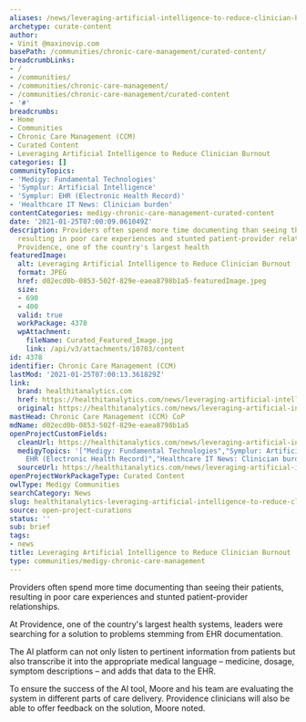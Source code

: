 ```yaml
---
aliases: /news/leveraging-artificial-intelligence-to-reduce-clinician-burnout
archetype: curate-content
author:
- Vinit @maxinovip.com
basePath: /communities/chronic-care-management/curated-content/
breadcrumbLinks:
- /
- /communities/
- /communities/chronic-care-management/
- /communities/chronic-care-management/curated-content
- '#'
breadcrumbs:
- Home
- Communities
- Chronic Care Management (CCM)
- Curated Content
- Leveraging Artificial Intelligence to Reduce Clinician Burnout
categories: []
communityTopics:
- 'Medigy: Fundamental Technologies'
- 'Symplur: Artificial Intelligence'
- 'Symplur: EHR (Electronic Health Record)'
- 'Healthcare IT News: Clinician burden'
contentCategories: medigy-chronic-care-management-curated-content
date: '2021-01-25T07:00:09.061049Z'
description: Providers often spend more time documenting than seeing their patients,
  resulting in poor care experiences and stunted patient-provider relationships.At
  Providence, one of the country's largest health
featuredImage:
  alt: Leveraging Artificial Intelligence to Reduce Clinician Burnout
  format: JPEG
  href: d02ecd0b-0853-502f-829e-eaea8798b1a5-featuredImage.jpeg
  size:
  - 690
  - 400
  valid: true
  workPackage: 4378
  wpAttachment:
    fileName: Curated_Featured_Image.jpg
    link: /api/v3/attachments/10703/content
id: 4378
identifier: Chronic Care Management (CCM)
lastMod: '2021-01-25T07:00:13.361829Z'
link:
  brand: healthitanalytics.com
  href: https://healthitanalytics.com/news/leveraging-artificial-intelligence-to-reduce-clinician-burnout
  original: https://healthitanalytics.com/news/leveraging-artificial-intelligence-to-reduce-clinician-burnout
mastHead: Chronic Care Management (CCM) CoP
mdName: d02ecd0b-0853-502f-829e-eaea8798b1a5
openProjectCustomFields:
  cleanUrl: https://healthitanalytics.com/news/leveraging-artificial-intelligence-to-reduce-clinician-burnout
  medigyTopics: '["Medigy: Fundamental Technologies","Symplur: Artificial Intelligence","Symplur:
    EHR (Electronic Health Record)","Healthcare IT News: Clinician burden"]'
  sourceUrl: https://healthitanalytics.com/news/leveraging-artificial-intelligence-to-reduce-clinician-burnout
openProjectWorkPackageType: Curated Content
owlType: Medigy Communities
searchCategory: News
slug: healthitanalytics-leveraging-artificial-intelligence-to-reduce-clinician-burnout
source: open-project-curations
status: ''
sub: brief
tags:
- news
title: Leveraging Artificial Intelligence to Reduce Clinician Burnout
type: communities/medigy-chronic-care-management
---
```


<p>Providers often spend more time documenting than seeing their patients, resulting in poor care experiences and stunted patient-provider relationships.</p><p>At Providence, one of the country's largest health systems, leaders were searching for a solution to problems stemming from EHR documentation.</p><p>The AI platform can not only listen to pertinent information from patients but also transcribe it into the appropriate medical language – medicine, dosage, symptom descriptions – and adds that data to the EHR.</p><p>To ensure the success of the AI tool, Moore and his team are evaluating the system in different parts of care delivery. Providence clinicians will also be able to offer feedback on the solution, Moore noted.</p>
